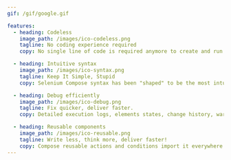 ```yaml
---
gif: /gif/google.gif

features:
  - heading: Codeless
    image_path: /images/ico-codeless.png
    tagline: No coding experience required
    copy: No single line of code is required anymore to create and run selenium tests. Compose and describe tests without any coding knowledge.

  - heading: Intuitive syntax
    image_path: /images/ico-syntax.png
    tagline: Keep It Simple, Stupid
    copy: Selenium Compose syntax has been "shaped" to be the most intuitive, clean, structured, consistent and readable so anyone can read, understand and amend.

  - heading: Debug efficiently
    image_path: /images/ico-debug.png
    tagline: Fix quicker, deliver faster.
    copy: Detailed execution logs, elements states, change history, warnings, suggestions and screenshots. Everything you need to debug your tests.

  - heading: Reusable components
    image_path: /images/ico-reusable.png
    tagline: Write less, think more, deliver faster!
    copy: Compose reusable actions and conditions import it everywhere.   
---
```

